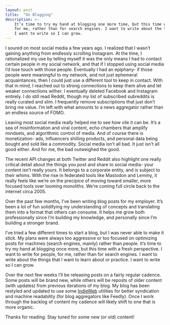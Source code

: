 ```yaml
---
layout: post
title:  "On Blogging"
description: >-
    It’s time to try my hand at blogging one more time, but this time with a fresh perspective. I want to write for people,
    for me, rather than for search engines. I want to write about the things that I want to learn about or practice.
    I want to write so I can grow.
---
```


I soured on most social media a few years ago. I realized that I wasn’t gaining anything from endlessly scrolling
Instagram. At the time, I rationalized my use by telling myself it was the only means I had to contact certain people
in my social network, and that if I stopped using social media I’d lose touch with those people. Eventually I had an
epiphany- if those people were meaningful to my network, and not just ephemeral acquaintances, then I could just use
a different tool to keep in contact. With that in mind, I reached out to strong connections to keep them alive and let
weaker connections wither. I eventually deleted Facebook and Instagram entirely. I do still read Reddit, though my list
of subscribed subreddits is really curated and slim. I frequently remove subscriptions that just don’t bring me value.
I’m left with what amounts to a news aggregator rather than an endless source of FOMO.

Leaving most social media really helped me to see how vile it can be. It’s a sea of misinformation and viral content,
echo chambers that amplify mindsets, and algorithmic control of media. And of course there is monetization- ads,
influencers shilling products, and personal data being bought and sold like a commodity. Social media isn’t all bad. It
just isn’t all good either. And for me, the bad outweighed the good.

The recent API changes at both Twitter and Reddit also highlight one really critical detail about the things you post and
share to social media- your content isn’t really yours. It belongs to a corporate entity, and is subject to their whims.
With the rise in federated tools like Mastodon and Lemmy, it really feels like we’re on the precipice of moving toward
smaller, more focused tools over looming monoliths. We’re coming full circle back to the internet circa 2005.

Over the past few months, I’ve been writing blog posts for my employer. It’s been a lot of fun solidifying my understanding
of concepts and translating them into a format that others can consume. It helps me grow both professionally since I’m
building my knowledge, and personally since I’m building a stronger brand.

I’ve tried a few different times to start a blog, but I was never able to make it stick. My plans were always too aggressive
or too focused on optimizing posts for machines (search engines, mainly) rather than people. It’s time to try my hand at
blogging once more, but this time with a fresh perspective. I want to write for people, for me, rather than for search engines.
I want to write about the things that I want to learn about or practice. I want to write so I can grow.

Over the next few weeks I’ll be releasing posts on a fairly regular cadence. Some posts will be brand new, while others will
be reposts of older content (with updates) from previous iterations of my blog. My blog has been restyled and updated to use
some [IndieWeb](https://indieweb.org/) utilities for better syndication and machine readability (for blog aggregators like
Feedly). Once I work through the backlog of content my cadence will likely shift to one that is more organic.

Thanks for reading. Stay tuned for some new (or old) content! 
